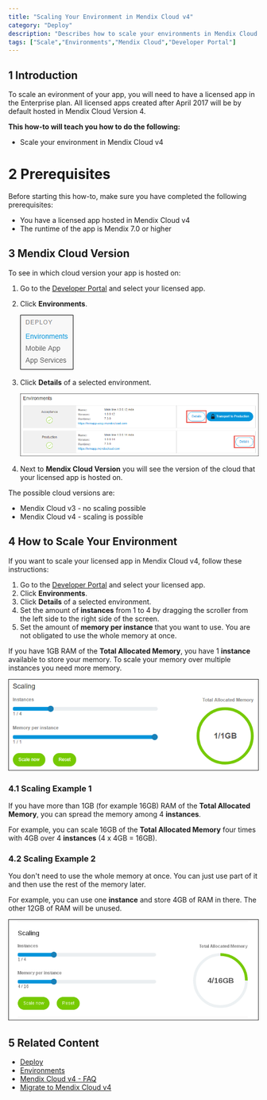 ```yaml
---
title: "Scaling Your Environment in Mendix Cloud v4"
category: "Deploy"
description: "Describes how to scale your environments in Mendix Cloud v4."
tags: ["Scale","Environments","Mendix Cloud","Developer Portal"]
---
```


## 1 Introduction

To scale an evironment of your app, you will need to have a licensed app in the Enterprise plan. All licensed apps created after April 2017 will be by default hosted in Mendix Cloud Version 4.

**This how-to will teach you how to do the following:**

* Scale your environment in Mendix Cloud v4

# 2 Prerequisites

Before starting this how-to, make sure you have completed the following prerequisites:

* You have a licensed app hosted in Mendix Cloud v4
* The runtime of the app is Mendix 7.0 or higher

## 3 Mendix Cloud Version

To see in which cloud version your app is hosted on:

1. Go to the [Developer Portal](http://home.mendix.com) and select your licensed app.
2. Click **Environments**.

    ![](attachments/deploy/deploy.png)

3. Click **Details** of a selected environment.

    ![](attachments/deploy/environment-details.png)

4. Next to **Mendix Cloud Version** you will see the version of the cloud that your licensed app is hosted on.

The possible cloud versions are:

*   Mendix Cloud v3 - no scaling possible
*   Mendix Cloud v4 - scaling is possible

## 4 How to Scale Your Environment

If you want to scale your licensed app in Mendix Cloud v4, follow these instructions:

1. Go to the [Developer Portal](http://home.mendix.com) and select your licensed app.
2. Click **Environments**.
3. Click **Details** of a selected environment.
4. Set the amount of **instances** from 1 to 4 by dragging the scroller from the left side to the right side of the screen.
5. Set the amount of **memory per instance** that you want to use. You are not obligated to use the whole memory at once.

If you have 1GB RAM of the **Total Allocated Memory**, you have 1 **instance** available to store your memory. 
To scale your memory over multiple instances you need more memory.

   ![](attachments/deploy/scale.png) 

### 4.1 Scaling Example 1

If you have more than 1GB (for example 16GB) RAM of the **Total Allocated Memory**, you can spread the memory among 4 **instances**. 

For example, you can scale 16GB of the **Total Allocated Memory** four times with 4GB over 4 **instances** (4 x 4GB = 16GB).

### 4.2 Scaling Example 2

You don't need to use the whole memory at once. You can just use part of it and then use the rest of the memory later.

For example, you can use one **instance** and store 4GB of RAM in there. The other 12GB of RAM will be unused.

   ![](attachments/deploy/scaling.png)


## 5 Related Content

* [Deploy](/developerportal/deploy)
* [Environments](/developerportal/deploy/environments)
* [Mendix Cloud v4 - FAQ](/howtogeneral/mendixcloud/mxcloudv4)
* [Migrate to Mendix Cloud v4](/developerportal/howto/migrating-to-v4)
